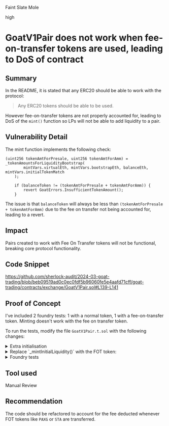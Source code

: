 Faint Slate Mole

high

# GoatV1Pair does not work when fee-on-transfer tokens are used, leading to DoS of contract

## Summary
In the README, it is stated that any ERC20 should be able to work with the protocol:
> Any ERC20 tokens should be able to be used.

However fee-on-transfer tokens are not properly accounted for, leading to DoS of the `mint()` function so LPs will not be able to add liquidity to a pair.

## Vulnerability Detail
The mint function implements the following check:
```solidity
(uint256 tokenAmtForPresale, uint256 tokenAmtForAmm) = _tokenAmountsForLiquidityBootstrap(
        mintVars.virtualEth, mintVars.bootstrapEth, balanceEth, mintVars.initialTokenMatch
    );
    
    if (balanceToken != (tokenAmtForPresale + tokenAmtForAmm)) {
        revert GoatErrors.InsufficientTokenAmount();
    }
```
The issue is that `balanceToken` will always be less than `(tokenAmtForPresale + tokenAmtForAmm)` due to the fee on transfer not being accounted for, leading to a revert.

## Impact
Pairs created to work with Fee On Transfer tokens will not be functional, breaking core protocol functionality.

## Code Snippet
https://github.com/sherlock-audit/2024-03-goat-trading/blob/beb09519ad0c0ec0fdf5b96060fe5e4aafd71cff/goat-trading/contracts/exchange/GoatV1Pair.sol#L139-L141

## Proof of Concept
I've included 2 foundry tests: 1 with a normal token, 1 with a fee-on-transfer token. Minting doesn't work with the fee on transfer token.

To run the tests, modify the file `GoatV1Pair.t.sol` with the following changes:

<details> <summary>Extra initialisation</summary>

**Import:**
`import "../../../contracts/mock/FeeOnTransferToken.sol";`

**Storage Variable:**
`    FeeOnTransferToken feeOnTransferToken; `

**In setUp():**
`   feeOnTransferToken = new FeeOnTransferToken();
`

</details>


<details> <summary> Replace `_mintInitialLiquidity()` with the FOT token: </summary>

```solidity
function _mintInitialLiquidity(GoatTypes.InitParams memory initParams, address to)
        private
        returns (uint256 tokenAmtForPresale, uint256 tokenAmtForAmm)
    {
        (tokenAmtForPresale, tokenAmtForAmm) = GoatLibrary.getTokenAmountsForPresaleAndAmm(
            initParams.virtualEth, initParams.bootstrapEth, initParams.initialEth, initParams.initialTokenMatch
        );
        uint256 bootstrapTokenAmt = tokenAmtForPresale + tokenAmtForAmm;
        _fundMe(IERC20(address(feeOnTransferToken)), to, bootstrapTokenAmt);
        vm.startPrank(to);
        address pairAddress = factory.createPair(address(feeOnTransferToken), initParams);
        console.log(feeOnTransferToken.balanceOf(to)); // 7.425e18
        if (bootstrapTokenAmt != 0) {
            feeOnTransferToken.transfer(pairAddress, feeOnTransferToken.balanceOf(to));
        }
        if (initParams.initialEth != 0) {
            vm.deal(to, initParams.initialEth);
            weth.deposit{value: initParams.initialEth}();
            weth.transfer(pairAddress, initParams.initialEth);
        }
        pair = GoatV1Pair(pairAddress);
        
        pair.mint(to);

        vm.stopPrank();
    }
    
```

</details>

<details> 
<summary> Foundry tests </summary>

```solidity
function test_mintingWorksWithNormalToken() public {
        GoatTypes.InitParams memory initParams;
        initParams.virtualEth = 10e18;
        initParams.initialEth = 0;
        initParams.initialTokenMatch = 1000e18;
        initParams.bootstrapEth = 10e18;

        // No fee on transfer
        feeOnTransferToken.setFeePercentage(0);

        _mintInitialLiquidity(initParams, users.lp);

        uint256 initialLpBalance = pair.balanceOf(users.lp);
        assertEq(initialLpBalance, 100e18 - MINIMUM_LIQUIDITY);
        (uint256 reserveWeth, uint256 reserveToken) = pair.getReserves();

        assertEq(reserveWeth, initParams.virtualEth);
        assertEq(reserveToken, initParams.initialTokenMatch);

        GoatTypes.InitialLPInfo memory initialLPInfo = pair.getInitialLPInfo();
    }

    function test_mintingFailsWithFOT() public {
        GoatTypes.InitParams memory initParams;
        initParams.virtualEth = 10e18;
        initParams.initialEth = 0;
        initParams.initialTokenMatch = 1000e18;
        initParams.bootstrapEth = 10e18;

        // Minting within this internal func reverts!!
        _mintInitialLiquidity(initParams, users.lp);
    }
```

</details>
   
## Tool used
Manual Review

## Recommendation
The code should be refactored to account for the fee deducted whenever FOT tokens like `PAXG` or `STA` are transferred.